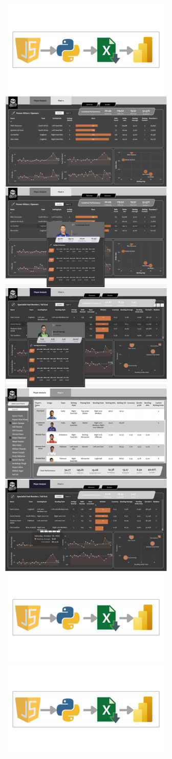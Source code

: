 ![Project Image](https://github.com/Mahendrak1999/Dream-11-Cricket-Team/blob/master/data_collection/Untitled%20design%20(2).png)
![Project Image](https://github.com/Mahendrak1999/Dream-11-Cricket-Team/blob/master/Screenshot%202024-02-24%20163126.png)
![Project Image](https://github.com/Mahendrak1999/Dream-11-Cricket-Team/blob/master/Screenshot%202024-02-24%20162731.png)
![Project Image](https://github.com/Mahendrak1999/Dream-11-Cricket-Team/blob/master/Screenshot%202024-02-24%20162803.png)
![Project Image](https://github.com/Mahendrak1999/Dream-11-Cricket-Team/blob/master/Screenshot%202024-02-24%20162838.png)
![Project Image](https://github.com/Mahendrak1999/Dream-11-Cricket-Team/blob/master/Screenshot%202024-02-24%20162826.png)
![Project Image](https://github.com/Mahendrak1999/Dream-11-Cricket-Team/blob/master/data_collection/Untitled%20design%20(2).png)
![Project Image](https://github.com/Mahendrak1999/Dream-11-Cricket-Team/blob/master/data_collection/Untitled%20design%20(2).png)
